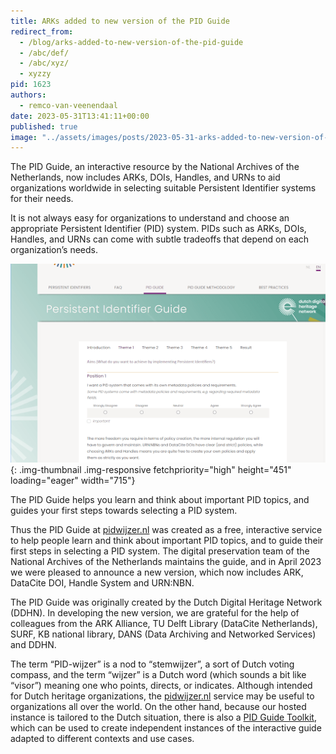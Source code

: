 ```yaml
---
title: ARKs added to new version of the PID Guide
redirect_from:
  - /blog/arks-added-to-new-version-of-the-pid-guide
  - /abc/def/
  - /abc/xyz/
  - xyzzy
pid: 1623
authors:
  - remco-van-veenendaal
date: 2023-05-31T13:41:11+00:00
published: true
image: "../assets/images/posts/2023-05-31-arks-added-to-new-version-of-the-pid-guide/pidwijzer.png"
---
```


The PID Guide, an interactive resource by the National Archives of the
Netherlands, now includes ARKs, DOIs, Handles, and URNs to aid organizations
worldwide in selecting suitable Persistent Identifier systems for their needs.

<!--more-->

It is not always easy for organizations to understand and choose an
appropriate Persistent Identifier (PID) system. PIDs such as ARKs, DOIs,
Handles, and URNs can come with subtle tradeoffs that depend on each
organization’s needs.

![Screen shot of first questions of the PID guide.]{: .img-thumbnail .img-responsive fetchpriority="high" height="451" loading="eager" width="715"}

The PID Guide helps you learn and think about important PID topics, and guides
your first steps towards selecting a PID system.

Thus the PID Guide at [pidwijzer.nl] was created as a free, interactive
service to help people learn and think about important PID topics, and to
guide their first steps in selecting a PID system. The digital preservation
team of the National Archives of the Netherlands maintains the guide, and in
April 2023 we were pleased to announce a new version, which now includes ARK,
DataCite DOI, Handle System and URN:NBN.

The PID Guide was originally created by the Dutch Digital Heritage Network
(DDHN). In developing the new version, we are grateful for the help of
colleagues from the ARK Alliance, TU Delft Library (DataCite Netherlands),
SURF, KB national library, DANS (Data Archiving and Networked Services) and
DDHN.

The term “PID-wijzer” is a nod to “stemwijzer”, a sort of Dutch voting
compass, and the term “wijzer” is a Dutch word (which sounds a bit like
“visor”) meaning one who points, directs, or indicates. Although intended for
Dutch heritage organizations, the [pidwijzer.nl] service may be useful to
organizations all over the world. On the other hand, because our hosted
instance is tailored to the Dutch situation, there is also a [PID Guide
Toolkit], which can be used to create independent instances of the interactive
guide adapted to different contexts and use cases.


[Screen shot of first questions of the PID guide.]: ../../assets/images/posts/2023-05-31-arks-added-to-new-version-of-the-pid-guide/pidwijzer.png
[pidwijzer.nl]: https://www.pidwijzer.nl/en/
[PID Guide Toolkit]: https://www.pidwijzer.nl/en/pid-guide-methodology
